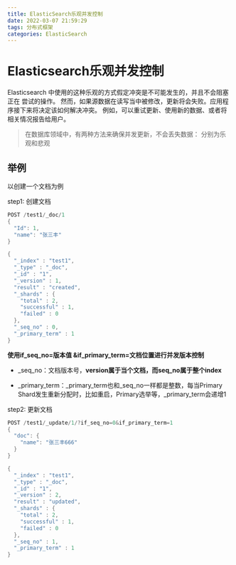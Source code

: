 ```yaml
---
title: ElasticSearch乐观并发控制
date: 2022-03-07 21:59:29
tags: 分布式框架
categories: ElasticSearch
---
```


# Elasticsearch乐观并发控制

Elasticsearch 中使用的这种乐观的方式假定冲突是不可能发生的，并且不会阻塞正在 尝试的操作。 然而，如果源数据在读写当中被修改，更新将会失败。应用程序接下来将决定该如何解决冲突。 例如，可以重试更新、使用新的数据、或者将相关情况报告给用户。 

> 在数据库领域中，有两种方法来确保并发更新，不会丢失数据： 分别为乐观和悲观

## 举例

以创建一个文档为例 

step1: 创建文档

```java
POST /test1/_doc/1
{
  "Id": 1,
  "name": "张三丰"
}
```

```java
{
  "_index" : "test1",
  "_type" : "_doc",
  "_id" : "1",
  "_version" : 1,
  "result" : "created",
  "_shards" : {
    "total" : 2,
    "successful" : 1,
    "failed" : 0
  },
  "_seq_no" : 0,
  "_primary_term" : 1
}
```

**使用if_seq_no=版本值 &if_primary_term=文档位置进行并发版本控制**

- _seq_no：文档版本号，**version属于当个文档，而seq_no属于整个index**

- _primary_term：_primary_term也和_seq_no一样都是整数，每当Primary Shard发生重新分配时，比如重启，Primary选举等，_primary_term会递增1

step2: 更新文档

```java
POST /test1/_update/1/?if_seq_no=0&if_primary_term=1
{
  "doc": {
    "name": "张三丰666"
  }
}
```

```java
{
  "_index" : "test1",
  "_type" : "_doc",
  "_id" : "1",
  "_version" : 2,
  "result" : "updated",
  "_shards" : {
    "total" : 2,
    "successful" : 1,
    "failed" : 0
  },
  "_seq_no" : 1,
  "_primary_term" : 1
}
```

## 

